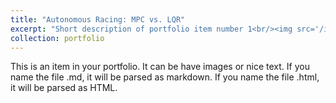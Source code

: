 ```yaml
---
title: "Autonomous Racing: MPC vs. LQR"
excerpt: "Short description of portfolio item number 1<br/><img src='/images/Tracking.png'>"
collection: portfolio
---
```


This is an item in your portfolio. It can be have images or nice text. If you name the file .md, it will be parsed as markdown. If you name the file .html, it will be parsed as HTML. 
